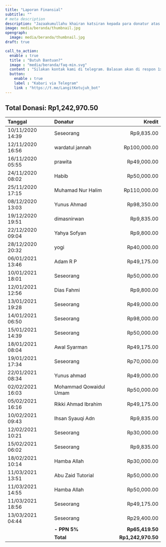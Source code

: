 ```yaml
---
title: "Laporan Finansial"
subtitle: ""
# meta description
description: "Jazaakumullahu khairan katsiran kepada para donatur atas donasi terbaiknya."
image: media/beranda/thumbnail.jpg
opengraph:
  image: media/beranda/thumbnail.jpg
draft: true

call_to_action:
  enable : true
  title : "Butuh Bantuan?"
  image : "media/beranda/faq-min.svg"
  content : "Silakan kontak kami di telegram. Balasan akan di respon 1x3 jam."
  button:
    enable : true
    label : "Kabari via Telegram"
    link : "https://t.me/LangitKetujuh_bot"
---
```


## Total Donasi: Rp1,242,970.50

| **Tanggal**		| **Donatur**			| **Kredit**
|:---			| :---				| ---:
|10/11/2020 14:39 	| Seseorang			| Rp9,835.00
|12/11/2020 16:56 	| wardatul jannah		| Rp100,000.00
|16/11/2020 05:55 	| prawita			| Rp49,000.00
|24/11/2020 08:02 	| Habib				| Rp50,000.00
|25/11/2020 17:15 	| Muhamad Nur Halim		| Rp110,000.00
|08/12/2020 13:03 	| Yunus Ahmad			| Rp98,350.00
|19/12/2020 19:51 	| dimasnirwan			| Rp9,835.00
|22/12/2020 09:04 	| Yahya Sofyan			| Rp9,800.00
|28/12/2020 20:32 	| yogi				| Rp40,000.00
|06/01/2021 13:46 	| Adam R P			| Rp49,175.00
|10/01/2021 18:01 	| Seseorang			| Rp50,000.00
|12/01/2021 12:56 	| Dias Fahmi			| Rp9,800.00
|13/01/2021 19:28 	| Seseorang			| Rp49,000.00
|14/01/2021 06:50 	| Seseorang			| Rp98,000.00
|15/01/2021 14:39 	| Seseorang			| Rp50,000.00
|18/01/2021 08:04 	| Awal Syarman			| Rp49,175.00
|19/01/2021 17:34 	| Seseorang			| Rp70,000.00
|22/01/2021 08:34 	| Yunus ahmad			| Rp49,000.00
|02/02/2021 16:03 	| Mohammad Qowaidul Umam	| Rp50,000.00
|05/02/2021 16:16 	| Rikki Ahmad Ibrahim		| Rp49,175.00
|10/02/2021 09:43 	| Ihsan Syauqi Adn		| Rp9,835.00
|12/02/2021 10:21 	| Seseorang			| Rp30,000.00
|15/02/2021 06:02 	| Seseorang			| Rp9,835.00
|18/02/2021 10:14 	| Hamba Allah			| Rp30,000.00
|11/03/2021 13:51 	| Abu Zaid Tutorial		| Rp50,000.00
|11/03/2021 14:55 	| Hamba Allah			| Rp50,000.00
|11/03/2021 18:56 	| Seseorang			| Rp49,175.00
|13/03/2021 04:44 	| Seseorang			| Rp29,400.00
|			|**- PPN 5%**			| **Rp65,419.50**
|			|**Total**			| **Rp1,242,970.50**
